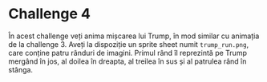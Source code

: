 # Challenge 4

În acest challenge veți anima mișcarea lui Trump, în mod similar cu animația de
la challenge 3. Aveți la dispoziție un sprite sheet numit `trump_run.png`, care
conține patru rânduri de imagini. Primul rând îl reprezintă pe Trump mergând în
jos, al doilea în dreapta, al treilea în sus și al patrulea rând în stânga.
